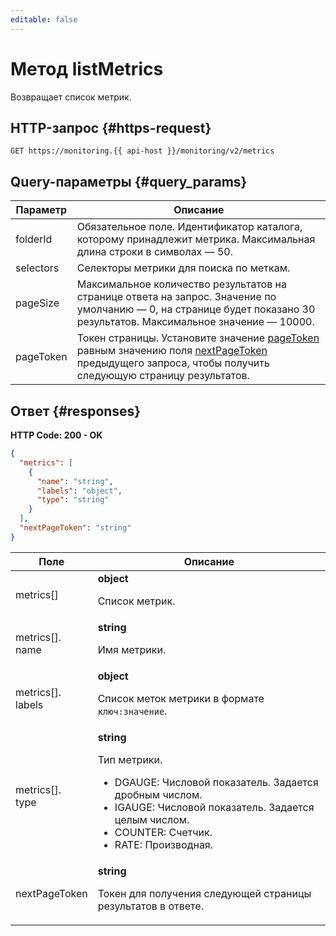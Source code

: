 ```yaml
---
editable: false
---
```


# Метод listMetrics
Возвращает список метрик.
 

 
## HTTP-запрос {#https-request}
```
GET https://monitoring.{{ api-host }}/monitoring/v2/metrics
```
 
## Query-параметры {#query_params}
 
Параметр | Описание
--- | ---
folderId | Обязательное поле. Идентификатор каталога, которому принадлежит метрика. Максимальная длина строки в символах — 50.
selectors | Селекторы метрики для поиска по меткам.
pageSize | Максимальное количество результатов на странице ответа на запрос. Значение по умолчанию — 0, на странице будет показано 30 результатов. Максимальное значение — 10000.
pageToken | Токен страницы. Установите значение [pageToken](#query_params) равным значению поля [nextPageToken](#responses) предыдущего запроса, чтобы получить следующую страницу результатов.
 
## Ответ {#responses}
**HTTP Code: 200 - OK**

```json 
{
  "metrics": [
    {
      "name": "string",
      "labels": "object",
      "type": "string"
    }
  ],
  "nextPageToken": "string"
}
```

 
Поле | Описание
--- | ---
metrics[] | **object**<br><p>Список метрик.</p> 
metrics[].<br>name | **string**<br><p>Имя метрики.</p> 
metrics[].<br>labels | **object**<br><p>Список меток метрики в формате <code>ключ:значение</code>.</p> 
metrics[].<br>type | **string**<br><p>Тип метрики.</p> <ul> <li>DGAUGE: Числовой показатель. Задается дробным числом.</li> <li>IGAUGE: Числовой показатель. Задается целым числом.</li> <li>COUNTER: Счетчик.</li> <li>RATE: Производная.</li> </ul> 
nextPageToken | **string**<br><p>Токен для получения следующей страницы результатов в ответе.</p> 